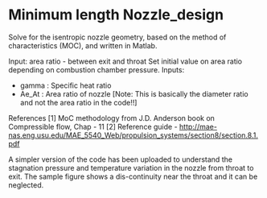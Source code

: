 # Minimum length Nozzle_design
Solve for the isentropic nozzle geometry, based on the method of characteristics (MOC), and written in Matlab.

Input: area ratio - between exit and throat
Set initial value on area ratio depending on combustion chamber pressure. 
Inputs:
- gamma : Specific heat ratio
- Ae_At : Area ratio of nozzle [Note: This is basically the diameter ratio and not the area ratio in the code!!]

References
[1] MoC methodology from J.D. Anderson book on Compressible flow, Chap - 11
[2] Reference guide - http://mae-nas.eng.usu.edu/MAE_5540_Web/propulsion_systems/section8/section.8.1.pdf

A simpler version of the code has been uploaded to understand the stagnation pressure and temperature variation in the nozzle from throat to exit. The sample figure shows a dis-continuity near the throat and it can be neglected.
